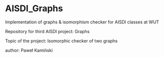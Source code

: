 # AISDI_Graphs
Implementation of graphs &amp; isomorphism checker for AISDI classes at WUT

Repository for third AISDI project: Graphs

Topic of the project: Isomorphic checker of two graphs

author: Paweł Kamiński
